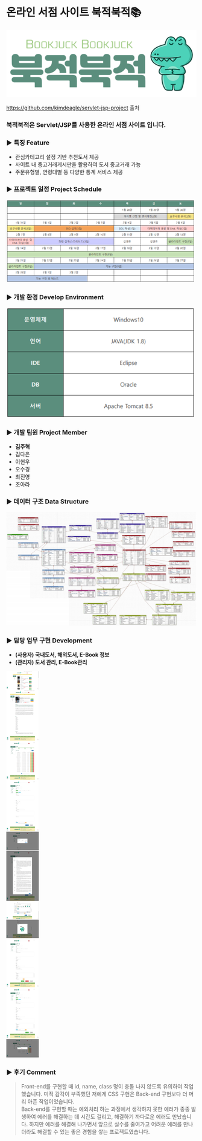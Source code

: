 # 온라인 서점 사이트 북적북적📚

<img src="images/bookjuck.png">

https://github.com/kimdeagle/servlet-jsp-project 출처



### 북적북적은 Servlet/JSP를 사용한 온라인 서점 사이트 입니다.

### ▶ 특징 Feature
+ 관심카테고리 설정 기반 추천도서 제공
+ 사이트 내 중고거래게시판을 활용하여 도서 중고거래 가능
+ 주문유형별, 연령대별 등 다양한 통계 서비스 제공

### ▶ 프로젝트 일정 Project Schedule
<img src="images/schedule.png" width="500">

### ▶ 개발 환경 Develop Environment
<img src="images/dev_env.png" width="500">

### ▶ 개발 팀원 Project Member
+ __김주혁__
+ 김다은
+ 이현우
+ 오수경
+ 최진영
+ 조아라

### ▶ 데이터 구조 Data Structure
<img src="images/data_structure.png" width="600">

### ▶ 담당 업무 구현 Development
+ __(사용자) 국내도서, 해외도서, E-Book 정보__
+ __(관리자) 도서 관리, E-Book관리__

<img src="images/development.png">

### ▶ 후기 Comment
> Front-end를 구현할 때 id, name, class 명이 충돌 나지 않도록 유의하여 작업했습니다. 미적 감각이 부족했던 저에게 CSS 구현은 Back-end 구현보다 더 머리 아픈 작업이었습니다.   
Back-end를 구현할 때는 예외처리 하는 과정에서 생각하지 못한 에러가 종종 발생하여 에러를 해결하는 데 시간도 걸리고, 해결하기 까다로운 에러도 만났습니다. 하지만 에러를 해결해 나가면서 앞으로 실수를 줄여가고 어려운 에러를 만나더라도 해결할 수 있는 좋은 경험을 쌓는 프로젝트였습니다.
